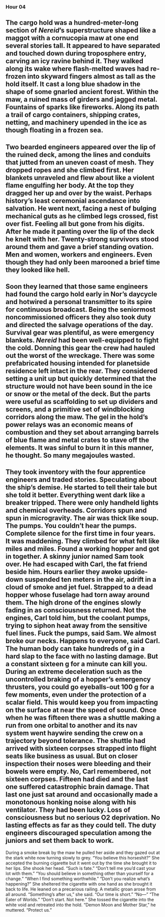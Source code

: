 ### Hour 04
The cargo hold was a hundred-meter-long section of *Nereid*’s superstructure shaped like a maggot with a cornucopia maw at one end several stories tall. It appeared to have separated and touched down during troposphere entry, carving an icy ravine behind it. They walked along its wake where flash-melted waves had re-frozen into skyward fingers almost as tall as the hold itself. It cast a long blue shadow in the shape of some gnarled ancient forest. Within the maw, a ruined mass of girders and jagged metal. Fountains of sparks like fireworks. Along its path a trail of cargo containers, shipping crates, netting, and machinery upended in the ice as though floating in a frozen sea.
---- 
Two bearded engineers appeared over the lip of the ruined deck, among the lines and conduits that jutted from an uneven coast of mesh. They dropped ropes and she climbed first. Her blankets unraveled and flew about like a violent flame engulfing her body. At the top they dragged her up and over by the waist. Perhaps history’s least ceremonial ascendance into salvation. He went next, facing a nest of bulging mechanical guts as he climbed legs crossed, fist over fist. Feeling all but gone from his digits. After he made it panting over the lip of the deck he knelt with her. Twenty-strong survivors stood around them and gave a brief standing ovation. Men and women, workers and engineers. Even though they had only been marooned a brief time they looked like hell.
---- 
Soon they learned that those same engineers had found the cargo hold early in Nor’s daycycle and hotwired a personal transmitter to its spire for continuous broadcast. Being the seniormost noncommissioned officers they also took duty and directed the salvage operations of the day.
Survival gear was plentiful, as were emergency blankets. *Nereid* had been well-equipped to fight the cold. Donning this gear the crew had hauled out the worst of the wreckage. There was some prefabricated housing intended for planetside residence left intact in the rear. They considered setting a unit up but quickly determined that the structure would not have been sound in the ice or snow or the metal of the deck. But the parts were useful as scaffolding to set up dividers and screens, and a primitive set of windblocking corridors along the maw. The gel in the hold’s power relays was an economic means of combustion and they set about arranging barrels of blue flame and metal crates to stave off the elements. It was sinful to burn it in this manner, he thought. So many megajoules wasted.
---- 
They took inventory with the four apprentice engineers and traded stories. Speculating about the ship’s demise. He started to tell their tale but she told it better.
Everything went dark like a breaker tripped.  There were only handheld lights and chemical overheads. Corridors spun and spun in microgravity. The air was thick like soup. The pumps. You couldn’t hear the pumps. Complete silence for the first time in four years. It was maddening. They climbed for what felt like miles and miles. Found a working hopper and got in together.
A skinny junior named Sam took over. He had escaped with Carl, the fat friend beside him. Hours earlier they awoke upside-down suspended ten meters in the air, adrift in a cloud of smoke and jet fuel. Strapped to a dead hopper whose fuselage had torn away around them. The high drone of the engines slowly fading in as consciousness returned.
Not the engines, Carl told him, but the coolant pumps, trying to siphon heat away from the sensitive fuel lines.
Fuck the pumps, said Sam. We almost broke our necks.
Happens to everyone, said Carl. The human body can take hundreds of g in a hard slap to the face with no lasting damage. But a constant sixteen g for a minute can kill you. During an extreme deceleration such as the uncontrolled braking of a hopper’s emergency thrusters, you could go eyeballs-out 100 g for a few moments, even under the protection of a scalar field. This would keep you from impacting on the surface at near the speed of sound. Once when he was fifteen there was a shuttle making a run from one orbital to another and its nav system went haywire sending the crew on a trajectory beyond tolerance. The shuttle had arrived with sixteen corpses strapped into flight seats like business as usual. But on closer inspection their noses were bleeding and their bowels were empty. No, Carl remembered, not sixteen corpses. Fifteen had died and the last one suffered catastrophic brain damage. That last one just sat around and occasionally made a monotonous honking noise along with his ventilator. They had been lucky. Loss of consciousness but no serious O2 deprivation. No lasting effects as far as they could tell.
The duty engineers discouraged speculation among the juniors and set them back to work.
---- 
During a smoke break by the maw he pulled her aside and they gazed out at the stark white now turning slowly to grey.
“You believe this horseshit?”
She accepted the burning cigarette but it went out by the time she brought it to her lips. She shook her head. “Such is fate.”
“Don’t tell me you’d cast your lot with them.”
“You should believe in something other than yourself for a change.”
“When I find something worthwhile.”
“Don’t you realize what’s happening?”
She sheltered the cigarette with one hand as she brought it back to life. He leaned on a precarious railing. A metallic groan arose from all around.
“Something’s after us,” she said. “Our time is short.”
“No—”
“The Eater of Worlds.”
“Don’t start. Not here.”
She tossed the cigarette into the white void and retreated into the hold.
“Demon Moon and Mother Star,” he muttered. “Protect us.”